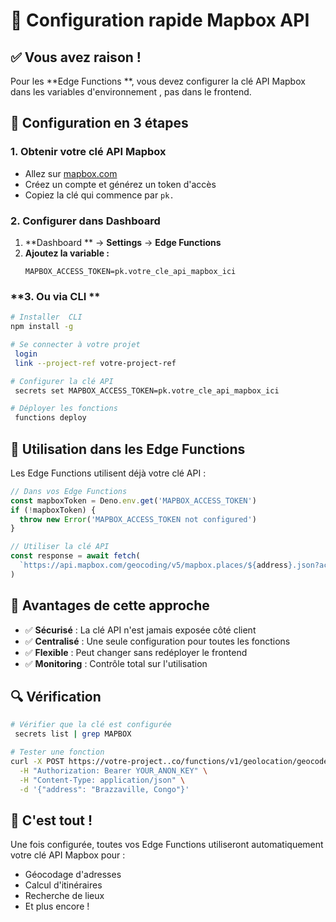 # 🚀 Configuration rapide Mapbox API

## ✅ **Vous avez raison !** 

Pour les **Edge Functions **, vous devez configurer la clé API Mapbox dans les variables d'environnement , pas dans le frontend.

## 🔧 **Configuration en 3 étapes**

### **1. Obtenir votre clé API Mapbox**
- Allez sur [mapbox.com](https://www.mapbox.com/)
- Créez un compte et générez un token d'accès
- Copiez la clé qui commence par `pk.`

### **2. Configurer dans  Dashboard**
1. **Dashboard ** → **Settings** → **Edge Functions**
2. **Ajoutez la variable :**
   ```
   MAPBOX_ACCESS_TOKEN=pk.votre_cle_api_mapbox_ici
   ```

### **3. Ou via CLI **
```bash
# Installer  CLI
npm install -g 

# Se connecter à votre projet
 login
 link --project-ref votre-project-ref

# Configurer la clé API
 secrets set MAPBOX_ACCESS_TOKEN=pk.votre_cle_api_mapbox_ici

# Déployer les fonctions
 functions deploy
```

## 📝 **Utilisation dans les Edge Functions**

Les Edge Functions utilisent déjà votre clé API :

```typescript
// Dans vos Edge Functions
const mapboxToken = Deno.env.get('MAPBOX_ACCESS_TOKEN')
if (!mapboxToken) {
  throw new Error('MAPBOX_ACCESS_TOKEN not configured')
}

// Utiliser la clé API
const response = await fetch(
  `https://api.mapbox.com/geocoding/v5/mapbox.places/${address}.json?access_token=${mapboxToken}`
)
```

## 🎯 **Avantages de cette approche**

- ✅ **Sécurisé** : La clé API n'est jamais exposée côté client
- ✅ **Centralisé** : Une seule configuration pour toutes les fonctions
- ✅ **Flexible** : Peut changer sans redéployer le frontend
- ✅ **Monitoring** : Contrôle total sur l'utilisation

## 🔍 **Vérification**

```bash
# Vérifier que la clé est configurée
 secrets list | grep MAPBOX

# Tester une fonction
curl -X POST https://votre-project..co/functions/v1/geolocation/geocode \
  -H "Authorization: Bearer YOUR_ANON_KEY" \
  -H "Content-Type: application/json" \
  -d '{"address": "Brazzaville, Congo"}'
```

## 🚀 **C'est tout !**

Une fois configurée, toutes vos Edge Functions utiliseront automatiquement votre clé API Mapbox pour :
- Géocodage d'adresses
- Calcul d'itinéraires
- Recherche de lieux
- Et plus encore ! 